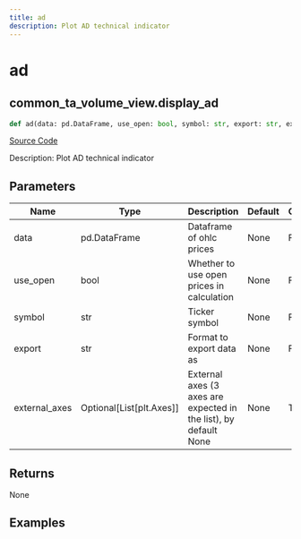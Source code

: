 ```yaml
---
title: ad
description: Plot AD technical indicator
---
```

# ad

## common_ta_volume_view.display_ad

```python
def ad(data: pd.DataFrame, use_open: bool, symbol: str, export: str, external_axes: Union[List[matplotlib.axes._axes.Axes], NoneType]) -> None:
```
[Source Code](https://github.com/OpenBB-finance/OpenBBTerminal/tree/main/openbb_terminal/common/technical_analysis/volume_view.py#L27)

Description: Plot AD technical indicator

## Parameters

| Name | Type | Description | Default | Optional |
| ---- | ---- | ----------- | ------- | -------- |
| data | pd.DataFrame | Dataframe of ohlc prices | None | False |
| use_open | bool | Whether to use open prices in calculation | None | False |
| symbol | str | Ticker symbol | None | False |
| export | str | Format to export data as | None | False |
| external_axes | Optional[List[plt.Axes]] | External axes (3 axes are expected in the list), by default None | None | True |

## Returns

None

## Examples

